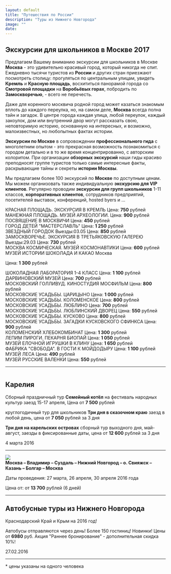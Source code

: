 ```yaml
---
layout: default
title: "Путешествия по России"
description: "Туры из Нижнего Новгорода"
image: ""
date: 
---
```


<!-- div></div

	<div class="s">
	<div class="l">
	
	</div><div class="r">
	
	</div>
	</div>
 -->

## Экскурсии для школьников в Москве 2017 

Предлагаем Вашему вниманию экскурсии для школьников в Москве <b>Москва</b> - это удивительно красивый город, который никогда не спит. Ежедневно тысячи туристов из <b>России</b> и других стран приезжают посмотреть столицу: прогуляться по центральным улицам, увидеть <b>Кремль</b> и <b>Красную площадь</b>, восхититься панорамой города со <b>Смотровой площадки</b> на <b>Воробьёвых горах</b>, побродить по <b>Замоскворечью</b>, - всего не перечесть.

Даже для коренного москвича родной город может казаться знакомым вплоть до каждого переулка, но, на самом деле, <b>Москва</b> всегда полна тайн и загадок. В центре города каждая улица, любой переулок, каждый закоулок, дом или внутренний двор могут рассказать свою, неповторимую историю, основанную на интересных, и возможно, малоизвестных, но любопытных фактах истории.

<b>Экскурсии по Москве</b> в сопровождении <b>профессионального гида</b> с многолетним опытом - это прекрасная возможность познакомиться с городом детально и в то же время концентрированно, с авторским колоритом. При организации <b>обзорных экскурсий</b> наши гиды красиво преподносят группе туристов только самые интересные факты, раскрывающие тайны и секреты <b>истории Москвы</b>. 

Мы предлагаем более 100 экскурсий по <b>Москве</b> по доступным ценам. Мы можем организовать также индивидуальную <b>экскурсию для VIP клиентов</b>. Регулярно проводим <b>экскурсии для групп школьников</b> 1-11 классов, <b>корпоративных клиентов</b>, сотрудников предприятий, посетителей выставок, конференций, hosted byers и ...

<div class="s">
<div class="l2">
<div class="s"><div class="l"><img src="/img/moscow_excursion_003.jpg" alt=""></div><div class="r">КРАСНАЯ ПЛОЩАДЬ. ЭКСКУРСИЯ В КРЕМЛЬ
Цена: <b>750</b> рублей</div></div>
<div class="s"><div class="l"><img src="/img/moscow_excursion_015.jpg" alt=""></div><div class="r">МАНЕЖНАЯ ПЛОЩАДЬ. МУЗЕЙ АРХЕОЛОГИИ.
Цена: <b>900</b> рублей</div></div>
<div class="s"><div class="l"><img src="/img/moscow_excursion_006.jpg" alt=""></div><div class="r">ПОСВЯЩЕНИЕ В МОСКВИЧИ
Цена: <b>450</b> рублей</div></div>
<div class="s"><div class="l"><img src="/img/moscow_excursion_012.jpg" alt=""></div><div class="r">ГОРОД ДЕТЕЙ "МАСТЕРСЛАВЛЬ"
Цена: <b>1&nbsp;250</b> рублей</div></div>
<div class="s"><div class="l"><img src="/img/moscow_excursion_018.jpg" alt=""></div><div class="r">ЗВЕЗДНЫЙ ГОРОДОК   Выезды:03.05
Цена: <b>850</b> рублей</div></div>
<div class="s"><div class="l"><img src="/img/moscow_excursion_005.jpg" alt=""></div><div class="r">ЗАМОСКВОРЕЧЬЕ. ЭКСКУРСИЯ В ТРЕТЬЯКОВСКУЮ ГАЛЕРЕЮ   Выезды:29.03
Цена: <b>730</b> рублей</div></div>
<div class="s"><div class="l"><img src="/img/moscow_excursion_023.jpg" alt=""></div><div class="r">МОСКВА КОСМИЧЕСКАЯ. МУЗЕЙ КОСМОНАВТИКИ
Цена: <b>600</b> рублей</div></div>
<div class="s"><div class="l"><img src="/img/moscow_excursion_020.jpg" alt=""></div><div class="r">МУЗЕЙ ИСТОРИИ ШОКОЛАДА И КАКАО Москва 

Цена: <b>1&nbsp;300</b> рублей</div></div>
<div class="s"><div class="l"><img src="/img/moscow_excursion_008.jpg" alt=""></div><div class="r">ШОКОЛАДНАЯ ЛАБОРАТОРИЯ 1-4 КЛАСС
Цена: <b>1&nbsp;100</b> рублей</div></div>
<div class="s"><div class="l"><img src="/img/moscow_excursion_007.jpg" alt=""></div><div class="r">ДАРВИНОВСКИЙ МУЗЕЙ
Цена: <b>700</b> рублей</div></div>
<div class="s"><div class="l"><img src="/img/moscow_excursion_002.jpg" alt=""></div><div class="r">МОСКОВСКИЙ ГОЛЛИВУД. КИНОСТУДИЯ МОСФИЛЬМ
Цена: <b>800</b> рублей</div></div>
</div><div class="r2">
<div class="s"><div class="l"><img src="/img/moscow_excursion_014.jpg" alt=""></div><div class="r">МОСКОВСКИЕ УСАДЬБЫ. ЦАРИЦЫНО
Цена: <b>1&nbsp;000</b> рублей</div></div>
<div class="s"><div class="l"><img src="/img/moscow_excursion_022.jpg" alt=""></div><div class="r">МОСКОВСКИЕ УСАДЬБЫ. КОЛОМЕНСКОЕ
Цена: <b>800</b> рублей</div></div>
<div class="s"><div class="l"><img src="/img/moscow_excursion_019.jpg" alt=""></div><div class="r">МОСКОВСКИЕ УСАДЬБЫ. ЛЮБЛИНО
Цена: <b>700</b> рублей</div></div>
<div class="s"><div class="l"><img src="/img/moscow_excursion_017.jpg" alt=""></div><div class="r">МОСКОВСКИЕ УСАДЬБЫ. ЛЮБЛИНСКИЙ ДВОРЕЦ
Цена: <b>550</b> рублей</div></div>
<div class="s"><div class="l"><img src="/img/moscow_excursion.jpg" alt=""></div><div class="r">МОСКОВСКИЕ УСАДЬБЫ. КУСКОВО
Цена: <b>800</b> рублей</div></div>
<div class="s"><div class="l"><img src="/img/moscow_excursion_010.jpg" alt=""></div><div class="r">МОСКОВСКИЕ УСАДЬБЫ. ЗАГАДКИ КУСКОВСКОГО СФИНКСА
Цена: <b>900</b> рублей</div></div>
<div class="s"><div class="l"><img src="/img/moscow_excursion_021.jpg" alt=""></div><div class="r">КОЛОМЕНСКИЙ ХЛЕБОКОМБИНАТ
Цена: <b>1&nbsp;300</b> рублей</div></div>
<div class="s"><div class="l"><img src="/img/moscow_excursion_011.jpg" alt=""></div><div class="r">ЛЕПИМ ПИРОГИ. ПЕКАРНЯ БИОПАЙ
Цена: <b>1&nbsp;050</b> рублей</div></div>
<div class="s"><div class="l"><img src="/img/moscow_excursion_016.jpg" alt=""></div><div class="r">МУЗЕЙ ЕЛОЧНОЙ ИГРУШКИ В КЛИНУ
Цена: <b>1&nbsp;650</b> рублей</div></div>
<div class="s"><div class="l"><img src="/img/moscow_excursion_009.jpg" alt=""></div><div class="r">ФАБРИКА "СВОБОДА". В ГОСТИ К МОЙДОДЫРУ
Цена: <b>1&nbsp;100</b> рублей</div></div>
<div class="s"><div class="l"><img src="/img/moscow_excursion_013.jpg" alt=""></div><div class="r">МУЗЕЙ ЛЕСА
Цена: <b>490</b> рублей</div></div>
<div class="s"><div class="l"><img src="/img/moscow_excursion_004.jpg" alt=""></div><div class="r">МУЗЕЙ РУССКИЕ ВАЛЕНКИ
Цена: <b>550</b> рублей</div></div>
</div>
</div>
<hr>
<div id="russia_hot" style="width:100%;overflow:hidden;"></div>

## Карелия

Сборный праздничный тур <b>Семейный котёл</b> на фестиваль народных культур
заезд 15-17 апреля,
Цена от <b>7 500</b> рублей

круглогодичный тур для школьников <b>Три дня в сказочном краю</b>
заезд в любой день, цена от <b>7 050</b> рублей за 3 дня

<b>Три дня на карельских островах</b> сборный тур выходного дня, 
май-август, заезды в фиксированные даты, 
цена от <b>12 600</b> рублей за 3 дня

4 марта 2016

<hr>

 <div class="s">
 <div class="l"><!-- ankor -->
 <img src="/img/spring.jpg"></div><div class="r">
<b>Москва – Владимир – Суздаль – Нижний Новгород – о. Свияжск – Казань – Болгар – Москва</b>

Даты проведения: 27 марта, 26 апреля, 30 апреля 2016 года

Цена от: от <b>13 700</b> рублей (6 дней)

 </div>
 </div>

<hr>

## Автобусные туры из Нижнего Новгорода

Краснодарский Край и Крым на 2016 год!

Автобусы отправляются через день!
Более 150 гостиниц! Новинки! Цены от <b>6980</b> руб. 
Акция "Раннее бронирование" - дополнительная скидка 10%!

27.02.2016

<hr>
* цены указаны на одного человека
